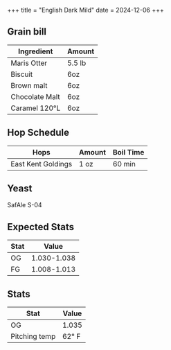 +++
title = "English Dark Mild"
date = 2024-12-06
+++


## Grain bill
| Ingredient    | Amount |
|---------------|--------|
| Maris Otter   | 5.5 lb |
| Biscuit       | 6oz    |
| Brown malt    | 6oz    |
| Chocolate Malt | 6oz   |
| Caramel 120&deg;L | 6oz |

## Hop Schedule
| Hops | Amount | Boil Time |
|------|--------|-----------|
| East Kent Goldings | 1 oz | 60 min |

## Yeast
SafAle S-04

## Expected Stats

| Stat | Value       |
|------|-------------|
| OG   | 1.030-1.038 |
| FG   | 1.008-1.013 |

## Stats
| Stat | Value      |
|------|------------|
| OG   | 1.035      |
| Pitching temp | 62&deg; F |
